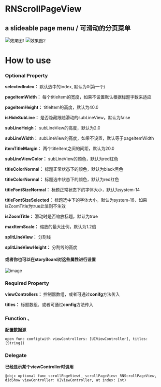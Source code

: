 # RNScrollPageView
## a slideable page menu / 可滑动的分页菜单

![效果图1](https://github.com/rainedAllNight/RNScrollPageView/blob/master/RNImageViewPlayerCustom1.gif) ![效果图2](https://github.com/rainedAllNight/RNScrollPageView/blob/master/RNImageViewPlayerCustom2.gif)

# How to use

### Optional Property

**selectedIndex：** 默认选中的index, 默认为0(第一个)

**pageItemWidth：** 每个titleItem的宽度，如果不设置默认根据标题字数来适应

**pageItemHeight：** titleItem的高度，默认为40.0

**isHideSubLine：** 是否隐藏跟随滑动的subLineView，默认为false

**subLineHeigh：** subLineView的高度，默认为2.0

**subLineWidth：** subLineView的高度，如果不设置，默认等于pageItemWidth

**itemTitleMargin：** 两个titleItem之间的间距，默认为20.0

**subLineViewColor：** subLineView的颜色，默认为red红色

**titleColorNormal：** 标题正常状态下的颜色，默认为black黑色

**titleColorNormal：** 标题选中状态下的颜色，默认为red红色

**titleFontSizeNormal：** 标题正常状态下的字体大小，默认为system-14

**titleFontSizeSelected：** 标题选中下的字体大小，默认为system-16，如果isZoomTitle为true此值则不生效

**isZoomTitle：** 滑动时是否缩放标题，默认为true

**maxItemScale：** 缩放的最大比例，默认为1.2倍

**splitLineView：** 分割线

**splitLineViewHeight：** 分割线的高度

#### 或者你也可以在storyBoard对这些属性进行设置

![image](https://github.com/rainedAllNight/RNScrollPageView/blob/master/3EB82318-82A6-4FE3-938C-B45B9A4B057B.png)

### Required Property

**viewControllers：** 控制器数组，或者可通过**conifg**方法传入

**titles：** 标题数组，或者可通过**config**方法传入

### Function 、

**配置数据源**

` open func config(with viewControllers: [UIViewController], titles: [String]) `

 ### Delegate
 
**已经显示某个viewController时调用**

` @objc optional func scrollPageView(_ scrollPageView: RNScrollPageView, didShow viewController: UIViewController, at index: Int) `



